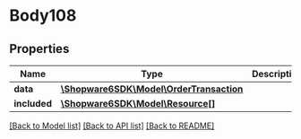 # Body108

## Properties
Name | Type | Description | Notes
------------ | ------------- | ------------- | -------------
**data** | [**\Shopware6SDK\Model\OrderTransaction**](OrderTransaction.md) |  | [optional] 
**included** | [**\Shopware6SDK\Model\Resource[]**](Resource.md) |  | [optional] 

[[Back to Model list]](../../README.md#documentation-for-models) [[Back to API list]](../../README.md#documentation-for-api-endpoints) [[Back to README]](../../README.md)


